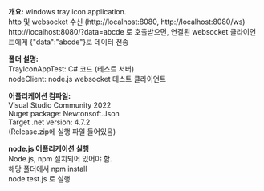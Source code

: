 **개요:**
windows tray icon application.  
http 및 websocket 수신 (http://localhost:8080, http://localhost:8080/ws)  
http://localhost:8080/?data=abcde 로 호출받으면, 연결된 websocket 클라이언트에게 {"data":"abcde"}로 데이터 전송  
  
  
**폴더 설명:**  
TrayIconAppTest: C# 코드 (테스트 서버)  
nodeClient: node.js websocket 테스트 클라이언트  

**어플리케이션 컴파일:**  
Visual Studio Community 2022  
Nuget package: Newtonsoft.Json  
Target .net version: 4.7.2  
(Release.zip에 실행 파일 들어있음)  

**node.js 어플리케이션 실행**  
Node.js, npm 설치되어 있어야 함.  
해당 폴더에서 npm install  
node test.js 로 실행  
